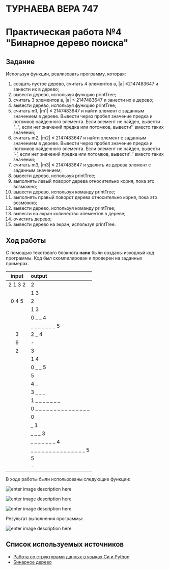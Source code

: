 # ТУРНАЕВА ВЕРА 747
# Практическая работа №4 "Бинарное дерево поиска"
## Задание
Используя функции, реализовать программу, которая:
1. создать пустое дерево, считать 4 элементов a, |a| ≤2147483647 и занести их в дерево;
2. вывести дерево, используя функцию printTree;
3. считать 3 элементов a, |a| ≤ 2147483647 и занести их в дерево;
4. вывести дерево, используя функцию printTree;
5. считать m1, |m1| ≤ 2147483647 и найти элемент с заданным значением в дереве. Вывести через пробел значение предка и потомков найденного элемента. Если элемент не найден, вывести "_", если нет значений предка или потомков, вывести’’ вместо таких значений;
6. считать m2, |m2| ≤ 2147483647 и найти элемент с заданным значением в дереве. Вывести через пробел значение предка и потомков найденного элемента. Если элемент не найден, вывести ‘-’, если нет значений предка или потомков, вывести‘_’ вместо таких значений;
7. считать m3, |m3| ≤ 2147483647 и удалить из дерева элемент с заданным значением;
8. вывести дерево, используя printTree;
9. выполнять левый поворот дерева относительно корня, пока это возможно;
10. вывести дерево, используя команду printTree;
11. выполнять правый поворот дерева относительно корня, пока это возможно;
12. вывести дерево, используя команду printTree;
13. вывести на экран количество элементов в дереве;
14. очистить дерево;
15. вывести дерево на экран, используя printTree.
## Ход работы
С помощью текстового блокнота **nano** были созданы исходный код программы. Код был скомпилирован и проверен на заданных примерах.


|  input     | output                         |
|:----------:|:-------------------------------|
| 2 1 3 2    |2                               |
|            |1 3                             |
| 0 4 5      |2                               |
|            |1 3                             |
|            |0 _ _ 4                         |
|            |_ _ _ _ _ _ _ 5                 |
| 3          |2 _ 4                           |
| 6          |-                               |
| 2          |3                               |
|            |1 4                             |
|            |0 _ _ 5                         |
|            |5                               |
|            |4 _                             |
|            |3 _ _ _                         |
|            |1 _ _ _ _ _ _ _                 |
|            |0 _ _ _ _ _ _ _ _ _ _ _ _ _ _ _ |
|            |0                               |
|            |_ 1                             |
|            |_ _ _ 3                         |
|            |_ _ _ _ _ _ _ 4                 |
|            |_ _ _ _ _ _ _ _ _ _ _ _ _ _ _ 5 |
|            |5                               |
|            |-                               |

В ходе работы были использованы следующие функции:


![enter image description here](https://lh3.googleusercontent.com/3iNccdUfom4uucB5vjVzfFJnhOPs5c-Sz1bE-MoFhqCHulI4daoT-XYilcNzALqLBxxjX7UwiM36)

![enter image description here](https://lh3.googleusercontent.com/oXYssMbdxnDYJGVw0c8-lyKR1eGbIcAXqMK4T1i_1n2abJ8_WN-LXeEXGYc2Ix1vfer84II7FWFI)

![enter image description here](https://lh3.googleusercontent.com/HWeZ_e5hepQSYswcQwP4pfOXlx2wSipP_nSYPW1KsHwOlBqb2bJRsy_jfJRW6BftWA0dv4V4eLoP)









Результат выполнения программы:

![enter image description here](https://lh3.googleusercontent.com/0-Wznf_sknHJSRT-cUNA7RGUmCgdD8CvMVZOISTFnHBv_25Y8byhbqmX3XX3Krc12M1K9UbFav-8)


## Список используемых источников

 - [ Работа со структурами данных в языках Си и Python](https://www.ibm.com/developerworks/ru/library/l-data_structures_05/index.html)
 - [ Бинарное дерево](http://www.cyberforum.ru/c-beginners/thread859845.html)

